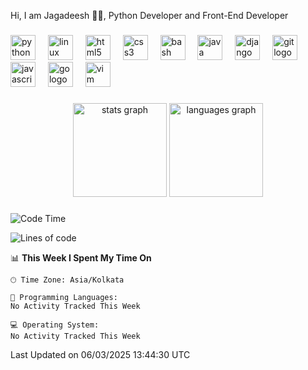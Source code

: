 <p align="left">Hi, I am Jagadeesh 👾👾, Python Developer and Front-End Developer </p>

###

<div align="left">
  <img src="https://cdn.jsdelivr.net/gh/devicons/devicon/icons/python/python-original.svg" height="40" alt="python logo"  />
  <img width="12" />
  <img src="https://cdn.jsdelivr.net/gh/devicons/devicon/icons/linux/linux-original.svg" height="40" alt="linux logo"  />
  <img width="12" />
  <img src="https://cdn.jsdelivr.net/gh/devicons/devicon/icons/html5/html5-original.svg" height="40" alt="html5 logo"  />
  <img width="12" />
  <img src="https://cdn.jsdelivr.net/gh/devicons/devicon/icons/css3/css3-original.svg" height="40" alt="css3 logo"  />
  <img width="12" />
  <img src="https://cdn.jsdelivr.net/gh/devicons/devicon/icons/bash/bash-original.svg" height="40" alt="bash logo"  />
  <img width="12" />
  <img src="https://cdn.jsdelivr.net/gh/devicons/devicon/icons/java/java-original.svg" height="40" alt="java logo"  />
  <img width="12" />
  <img src="https://cdn.jsdelivr.net/gh/devicons/devicon/icons/django/django-plain.svg" height="40" alt="django logo"  />
  <img width="12" />
  <img src="https://cdn.jsdelivr.net/gh/devicons/devicon/icons/git/git-original.svg" height="40" alt="git logo"  />
  <img width="12" />
  <img src="https://cdn.jsdelivr.net/gh/devicons/devicon/icons/javascript/javascript-original.svg" height="40" alt="javascript logo"  />
  <img width="12" />
  <img src="https://cdn.jsdelivr.net/gh/devicons/devicon/icons/go/go-original.svg" height="40" alt="go logo"  />
  <img width="12" />
  <img src="https://cdn.jsdelivr.net/gh/devicons/devicon/icons/vim/vim-original.svg" height="40" alt="vim logo"  />
</div>

###

<div align="center">
  <img src="https://github-readme-stats.vercel.app/api?username=JagadeeshKEEE&hide_title=false&hide_rank=false&show_icons=true&include_all_commits=true&count_private=true&disable_animations=false&theme=dracula&locale=en&hide_border=false&order=1" height="150" alt="stats graph"  />
  <img src="https://github-readme-stats.vercel.app/api/top-langs?username=JagadeeshKEEE&locale=en&hide_title=false&layout=compact&card_width=320&langs_count=5&theme=dracula&hide_border=false&order=2" height="150" alt="languages graph"  />
</div>

###
<!--START_SECTION:waka-->
![Code Time](http://img.shields.io/badge/Code%20Time-464%20hrs%2051%20mins-blue)

![Lines of code](https://img.shields.io/badge/From%20Hello%20World%20I%27ve%20Written-970%20lines%20of%20code-blue)

📊 **This Week I Spent My Time On** 

```text
🕑︎ Time Zone: Asia/Kolkata

💬 Programming Languages: 
No Activity Tracked This Week

💻 Operating System: 
No Activity Tracked This Week
```


 Last Updated on 06/03/2025 13:44:30 UTC
<!--END_SECTION:waka-->
